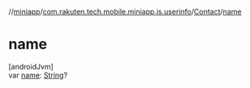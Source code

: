 //[miniapp](../../../index.md)/[com.rakuten.tech.mobile.miniapp.js.userinfo](../index.md)/[Contact](index.md)/[name](name.md)

# name

[androidJvm]\
var [name](name.md): [String](https://kotlinlang.org/api/latest/jvm/stdlib/kotlin/-string/index.html)?

